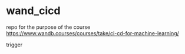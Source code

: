 # wand_cicd
repo for the purpose of the course https://www.wandb.courses/courses/take/ci-cd-for-machine-learning/


trigger
